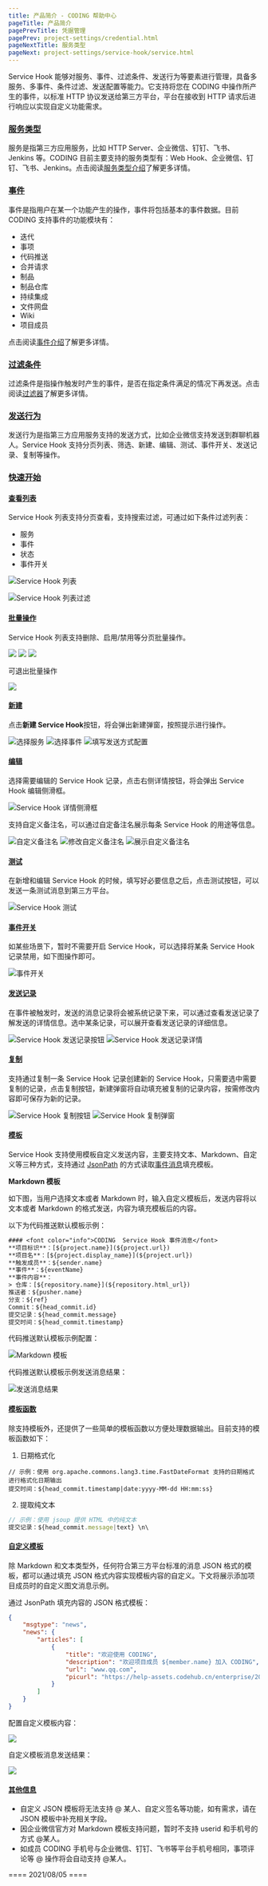 ```yaml
---
title: 产品简介 - CODING 帮助中心
pageTitle: 产品简介
pagePrevTitle: 凭据管理
pagePrev: project-settings/credential.html
pageNextTitle: 服务类型
pageNext: project-settings/service-hook/service.html
---
```


Service Hook 能够对服务、事件、过滤条件、发送行为等要素进行管理，具备多服务、多事件、条件过滤、发送配置等能力。它支持将您在 CODING 中操作所产生的事件，以标准 HTTP 协议发送给第三方平台，平台在接收到 HTTP 请求后进行响应以实现自定义功能需求。

### [服务类型](#service-type)

服务是指第三方应用服务，比如 HTTP Server、企业微信、钉钉、飞书、Jenkins 等。CODING 目前主要支持的服务类型有：Web Hook、企业微信、钉钉、飞书、Jenkins。点击阅读[服务类型介绍](/docs/project-settings/service-hook/service.html)了解更多详情。

### [事件](#event)

事件是指用户在某一个功能产生的操作，事件将包括基本的事件数据。目前 CODING 支持事件的功能模块有：

-   迭代
-   事项
-   代码推送
-   合并请求
-   制品
-   制品仓库
-   持续集成
-   文件网盘
-   Wiki
-   项目成员

点击阅读[事件介绍](/docs/project-settings/service-hook/event.html)了解更多详情。

### [过滤条件](#filter)

过滤条件是指操作触发时产生的事件，是否在指定条件满足的情况下再发送。点击阅读[过滤器](/docs/project-settings/service-hook/filter.html)了解更多详情。

### [发送行为](#sending)

发送行为是指第三方应用服务支持的发送方式，比如企业微信支持发送到群聊机器人。Service Hook 支持分页列表、筛选、新建、编辑、测试、事件开关、发送记录、复制等操作。

### [快速开始](#quick-start)

#### [查看列表](#view-list)

Service Hook 列表支持分页查看，支持搜索过滤，可通过如下条件过滤列表：

-   服务
-   事件
-   状态
-   事件开关

![Service Hook 列表](https://help-assets.codehub.cn/enterprise/20210621134226.png)

![Service Hook 列表过滤](https://help-assets.codehub.cn/enterprise/20210621134255.png)

#### [批量操作](#batch-operation)

Service Hook 列表支持删除、启用/禁用等分页批量操作。

![](https://help-assets.codehub.cn/enterprise/20210621141854.png)
![](https://help-assets.codehub.cn/enterprise/20210621141901.png)
![](https://help-assets.codehub.cn/enterprise/20210621141909.png)

可退出批量操作

![](https://help-assets.codehub.cn/enterprise/20210621141916.png)

#### [新建](#new)

点击**新建 Service Hook**按钮，将会弹出新建弹窗，按照提示进行操作。

![选择服务](https://help-assets.codehub.cn/enterprise/20210621134422.png)
![选择事件](https://help-assets.codehub.cn/enterprise/20210621134448.png)
![填写发送方式配置](https://help-assets.codehub.cn/enterprise/20210621134459.png)

#### [编辑](#edit)

选择需要编辑的 Service Hook 记录，点击右侧详情按钮，将会弹出 Service Hook 编辑侧滑框。

![Service Hook 详情侧滑框](https://help-assets.codehub.cn/enterprise/20210621134611.png)

支持自定义备注名，可以通过自定备注名展示每条 Service Hook 的用途等信息。

![自定义备注名](https://help-assets.codehub.cn/enterprise/20210621135511.png)
![修改自定义备注名](https://help-assets.codehub.cn/enterprise/20210621135547.png)
![展示自定义备注名](https://help-assets.codehub.cn/enterprise/20210621135555.png)

#### [测试](#test)

在新增和编辑 Service Hook 的时候，填写好必要信息之后，点击测试按钮，可以发送一条测试消息到第三方平台。

![Service Hook 测试](https://help-assets.codehub.cn/enterprise/20210621134701.png)

#### [事件开关](#switch)

如某些场景下，暂时不需要开启 Service Hook，可以选择将某条 Service Hook 记录禁用，如下图操作即可。

![事件开关](https://help-assets.codehub.cn/enterprise/20210621134752.png)

#### [发送记录](#sending-history)

在事件被触发时，发送的消息记录将会被系统记录下来，可以通过查看发送记录了解发送的详情信息。选中某条记录，可以展开查看发送记录的详细信息。

![Service Hook 发送记录按钮](https://help-assets.codehub.cn/enterprise/20210621134912.png)
![Service Hook 发送记录详情](https://help-assets.codehub.cn/enterprise/20210621134921.png)

#### [复制](#copy)

支持通过复制一条 Service Hook 记录创建新的 Service Hook，只需要选中需要复制的记录，点击复制按钮，新建弹窗将自动填充被复制的记录内容，按需修改内容即可保存为新的记录。

![Service Hook 复制按钮](https://help-assets.codehub.cn/enterprise/20210621135121.png)
![Service Hook 复制弹窗](https://help-assets.codehub.cn/enterprise/20210621135034.png)

#### [模板](#template)

Service Hook 支持使用模板自定义发送内容，主要支持文本、Markdown、自定义等三种方式，支持通过 [JsonPath](https://github.com/json-path/JsonPath) 的方式读取[事件消息](/docs/project-settings/service-hook/event.html)填充模板。

**Markdown 模板**

如下图，当用户选择文本或者 Markdown 时，输入自定义模板后，发送内容将以文本或者 Markdown 的格式发送，内容为填充模板后的内容。

以下为代码推送默认模板示例：

```txt
#### <font color="info">CODING  Service Hook 事件消息</font>
**项目标识**：[${project.name}](${project.url})
**项目名**：[${project.display_name}](${project.url})
**触发成员**：${sender.name}
**事件**：${eventName}
**事件内容**：
> 仓库：[${repository.name}](${repository.html_url})
推送者：${pusher.name}
分支：${ref}
Commit：${head_commit.id}
提交记录：${head_commit.message}
提交时间：${head_commit.timestamp}
```

代码推送默认模板示例配置：

![Markdown 模板](https://help-assets.codehub.cn/enterprise/20210621114811.png)

代码推送默认模板示例发送消息结果：

![发送消息结果](https://help-assets.codehub.cn/enterprise/20210621114717.png)

#### [模板函数](#function)

除支持模板外，还提供了一些简单的模板函数以方便处理数据输出。目前支持的模板函数如下：

1.  日期格式化

```js
// 示例：使用 org.apache.commons.lang3.time.FastDateFormat 支持的日期格式进行格式化日期输出
提交时间：${head_commit.timestamp|date:yyyy-MM-dd HH:mm:ss}
```

2.  提取纯文本

```js
// 示例：使用 jsoup 提供 HTML 中的纯文本
提交记录：${head_commit.message|text} \n\
```

#### [自定义模板](#custom-template)

除 Markdown 和文本类型外，任何符合第三方平台标准的消息 JSON 格式的模板，都可以通过填充 JSON 格式内容实现模板内容的自定义。下文将展示添加项目成员时的自定义图文消息示例。
 
通过 JsonPath 填充内容的 JSON 格式模板：

```json
{
    "msgtype": "news",
    "news": {
        "articles": [
            {
                "title": "欢迎使用 CODING",
                "description": "欢迎项目成员 ${member.name} 加入 CODING",
                "url": "www.qq.com",
                "picurl": "https://help-assets.codehub.cn/enterprise/20210416165040.png"
            }
        ]
    }
}
```

配置自定义模板内容：

![](https://help-assets.codehub.cn/enterprise/20210621133702.png)

自定义模板消息发送结果：

![](https://help-assets.codehub.cn/enterprise/20210420160710.png)

#### [其他信息](#others)

-   自定义 JSON 模板将无法支持 @ 某人、自定义签名等功能，如有需求，请在 JSON 模板中补充相关字段。
-   因企业微信官方对 Markdown 模板支持问题，暂时不支持 userid 和手机号的方式 @某人。
-   如成员 CODING 手机号与企业微信、钉钉、飞书等平台手机号相同，事项评论等 @ 操作将会自动支持 @某人。

==== 2021/08/05 ====
